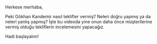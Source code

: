 Herkese merhaba,

Peki Gökhan Kandemir nasıl teklifler vermiş? Neleri doğru yapmış ya da neleri yanlış yapmış? İşte bu videoda yine onun daha önce müşterilerine vermiş olduğu tekliflerin incelemesini yapacağız.

Hadi başlayalım!